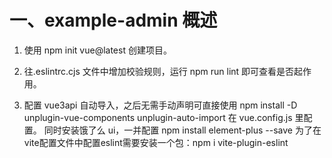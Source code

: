 # 一、example-admin 概述

1. 使用 npm init vue@latest 创建项目。

2. 往.eslintrc.cjs 文件中增加校验规则，运行 npm run lint 即可查看是否起作用。

3. 配置 vue3api 自动导入，之后无需手动声明可直接使用
   npm install -D unplugin-vue-components unplugin-auto-import
   在 vue.config.js 里配置。
   同时安装饿了么 ui，一并配置 npm install element-plus --save
为了在vite配置文件中配置eslint需要安装一个包：npm i vite-plugin-eslint
